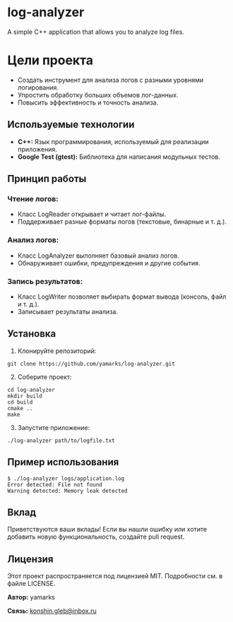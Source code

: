 # log-analyzer
A simple C++ application that allows you to analyze log files.

# Цели проекта
- Создать инструмент для анализа логов с разными уровнями логирования.
- Упростить обработку больших объемов лог-данных.
- Повысить эффективность и точность анализа.

## Используемые технологии
- **C++:** Язык программирования, используемый для реализации приложения.
- **Google Test (gtest):** Библиотека для написания модульных тестов.

## Принцип работы
### Чтение логов:
- Класс LogReader открывает и читает лог-файлы.
- Поддерживает разные форматы логов (текстовые, бинарные и т. д.).
### Анализ логов:
- Класс LogAnalyzer выполняет базовый анализ логов.
- Обнаруживает ошибки, предупреждения и другие события.
### Запись результатов:
- Класс LogWriter позволяет выбирать формат вывода (консоль, файл и т. д.).
- Записывает результаты анализа.

## Установка
1. Клонируйте репозиторий:
```
git clone https://github.com/yamarks/log-analyzer.git
```
2. Соберите проект:
```
cd log-analyzer
mkdir build
cd build
cmake ..
make
```
3. Запустите приложение:
```
./log-analyzer path/to/logfile.txt
```

## Пример использования
```
$ ./log-analyzer logs/application.log
Error detected: File not found
Warning detected: Memory leak detected
```

## Вклад
Приветствуются ваши вклады! Если вы нашли ошибку или хотите добавить новую функциональность, создайте pull request.

## Лицензия
Этот проект распространяется под лицензией MIT. Подробности см. в файле LICENSE.

**Автор:** yamarks

**Связь:** konshin.gleb@inbox.ru
